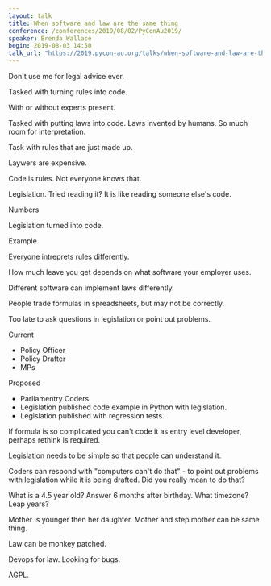 ```yaml
---
layout: talk
title: When software and law are the same thing
conference: /conferences/2019/08/02/PyConAu2019/
speaker: Brenda Wallace
begin: 2019-08-03 14:50
talk_url: "https://2019.pycon-au.org/talks/when-software-and-law-are-the-same-thing"
---
```

Don't use me for legal advice ever.

Tasked with turning rules into code.

With or without experts present.

Tasked with putting laws into code. Laws invented by humans. So much room
for interpretation.

Task with rules that are just made up.

Laywers are expensive.

Code is rules. Not everyone knows that.

Legislation. Tried reading it? It is like reading someone else's code.

Numbers

Legislation turned into code.

Example

Everyone intreprets rules differently.

How much leave you get depends on what software your employer uses.

Different software can implement laws differently.

People trade formulas in spreadsheets, but may not be correctly.

Too late to ask questions in legislation or point out problems.

Current

* Policy Officer
* Policy Drafter
* MPs

Proposed

* Parliamentry Coders
* Legislation published code example in Python with legislation.
* Legislation published with regression tests.

If formula is so complicated you can't code it as entry level developer,
perhaps rethink is required.

Legislation needs to be simple so that people can understand it.

Coders can respond with "computers can't do that" - to point out problems
with legislation while it is being drafted. Did you really mean to do that?

What is a 4.5 year old? Answer 6 months after birthday. What timezone? Leap
years?

Mother is younger then her daughter. Mother and step mother can be same thing.

Law can be monkey patched.

Devops for law. Looking for bugs.

AGPL.

